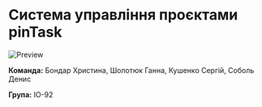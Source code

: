 # Система управління проєктами pinTask
![Preview](https://github.com/sholotyuk/pinTask/blob/master/docs/images/Logo.jpg)

**Команда:** Бондар Христина, Шолотюк Ганна, Кушенко Сергій, Соболь Денис

**Група:** ІО-92
